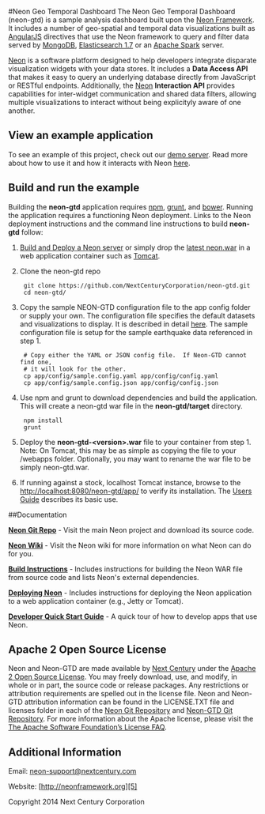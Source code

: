 #Neon Geo Temporal Dashboard
The Neon Geo Temporal Dashboard (neon-gtd) is a sample analysis dashboard built upon the [Neon Framework][5]. It includes a number of geo-spatial and temporal data visualizations built as [AngularJS][13] directives that use the Neon framework to query and filter data served by [MongoDB][8], [Elasticsearch 1.7][14] or an [Apache Spark][9] server. 

[Neon][5] is a software platform designed to help developers integrate disparate visualization widgets with your data stores. It includes a **Data Access API** that makes it easy to query an underlying database directly from JavaScript or RESTful endpoints. Additionally, the [Neon][5] **Interaction API** provides capabilities for inter-widget communication and shared data filters, allowing multiple visualizations to interact without being explicityly aware of one another.

## View an example application
To see an example of this project, check out our [demo server](http://demo.neonframework.org/neon-gtd/app/#). Read more about how to use it and how it interacts with Neon [here][neon-gtd-guide].

## Build and run the example
Building the **neon-gtd** application requires [npm][10], [grunt][11], and [bower][12]. Running the application requires a functioning Neon deployment.  Links to the Neon deployment instructions and the command line instructions to build **neon-gtd** follow:

1. [Build and Deploy a Neon server][2] or simply drop the [latest neon.war](https://s3.amazonaws.com/neonframework.org/neon/versions/latest/neon.war) in a web application container such as [Tomcat](http://tomcat.apache.org/).

2. Clone the neon-gtd repo

        git clone https://github.com/NextCenturyCorporation/neon-gtd.git
        cd neon-gtd/
        
3. Copy the sample NEON-GTD configuration file to the app config folder or supply your own.  The configuration file specifies the default datasets and visualizations to display.  It is described in detail [here][15].  The sample configuration file is setup for the sample earthquake data referenced in step 1.

        # Copy either the YAML or JSON config file.  If Neon-GTD cannot find one, 
        # it will look for the other.  
        cp app/config/sample.config.yaml app/config/config.yaml
        cp app/config/sample.config.json app/config/config.json

4. Use npm and grunt to download dependencies and build the application.  This will create a neon-gtd war file in  the **neon-gtd/target** directory.

        npm install
        grunt

5. Deploy the **neon-gtd-&lt;version&gt;.war** file to your container from step 1.
    Note: On Tomcat, this may be as simple as copying the file to your <apache-tomcat>/webapps folder.  Optionally, you may want to rename the war file to be simply neon-gtd.war.

5. If running against a stock, localhost Tomcat instance, browse to the [http://localhost:8080/neon-gtd/app/][neon-gtd-localhost] to verify its installation.  The [Users Guide][neon-gtd-guide] describes its basic use.

[neon-gtd-localhost]: http://localhost:8080/neon-gtd/app/
[neon-gtd-guide]: https://github.com/NextCenturyCorporation/neon-gtd/wiki/Neon-GTD-User-Guide

##Documentation

**[Neon Git Repo][6]** - Visit the main Neon project and download its source code.

**[Neon Wiki][1]** - Visit the Neon wiki for more information on what Neon can do for you.

**[Build Instructions][2]** - Includes instructions for building the Neon WAR file from source code and lists Neon's external dependencies.

**[Deploying Neon][3]** - Includes instructions for deploying the Neon application to a web application container (e.g., Jetty or Tomcat).

**[Developer Quick Start Guide][4]** - A quick tour of how to develop apps that use Neon.

## Apache 2 Open Source License

Neon and Neon-GTD are made available by [Next Century][18] under the [Apache 2 Open Source License][16]. You may freely download, use, and modify, in whole or in part, the source code or release packages. Any restrictions or attribution requirements are spelled out in the license file. Neon and Neon-GTD attribution information can be found in the LICENSE.TXT file and licenses folder in each of the [Neon Git Repository][neon] and [Neon-GTD Git Repository][neon-gtd]. For more information about the Apache license, please visit the [The Apache Software Foundation’s License FAQ][17].

## Additional Information

Email: neon-support@nextcentury.com

Website: [http://neonframework.org][5]

Copyright 2014 Next Century Corporation

[neon]: https://github.com/NextCenturyCorporation/neon
[neon-gtd]: https://github.com/NextCenturyCorporation/neon-gtd

[1]: https://github.com/NextCenturyCorporation/neon/wiki
[2]: https://github.com/NextCenturyCorporation/neon/wiki/Build-Instructions
[3]: https://github.com/NextCenturyCorporation/neon/wiki/Deploying-Neon
[4]: https://github.com/NextCenturyCorporation/neon#quick-start-build-and-run-the-example
[5]: http://neonframework.org
[6]: http://github.com/NextCenturyCorporation/neon
[7]: http://www.owfgoss.org
[8]: http://www.mongodb.org
[9]: http://spark.apache.org/
[10]: https://www.npmjs.org/
[11]: http://gruntjs.com/
[12]: http://bower.io/
[13]: https://angularjs.org/
[14]: https://www.elastic.co/products/elasticsearch
[15]: https://github.com/NextCenturyCorporation/neon-gtd/wiki/Neon-Dashboard-Configuration-Guide
[16]: http://www.apache.org/licenses/LICENSE-2.0.txt
[17]: http://www.apache.org/foundation/license-faq.html
[18]: http://www.nextcentury.com
